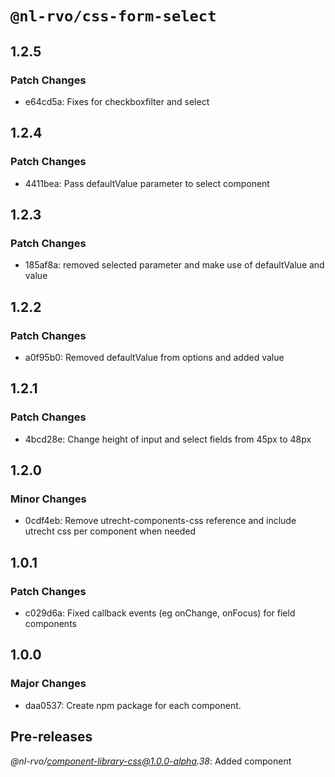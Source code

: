 # `@nl-rvo/css-form-select`

## 1.2.5

### Patch Changes

- e64cd5a: Fixes for checkboxfilter and select

## 1.2.4

### Patch Changes

- 4411bea: Pass defaultValue parameter to select component

## 1.2.3

### Patch Changes

- 185af8a: removed selected parameter and make use of defaultValue and value

## 1.2.2

### Patch Changes

- a0f95b0: Removed defaultValue from options and added value

## 1.2.1

### Patch Changes

- 4bcd28e: Change height of input and select fields from 45px to 48px

## 1.2.0

### Minor Changes

- 0cdf4eb: Remove utrecht-components-css reference and include utrecht css per component when needed

## 1.0.1

### Patch Changes

- c029d6a: Fixed callback events (eg onChange, onFocus) for field components

## 1.0.0

### Major Changes

- daa0537: Create npm package for each component.

## Pre-releases

_@nl-rvo/component-library-css@1.0.0-alpha.38_:
Added component
